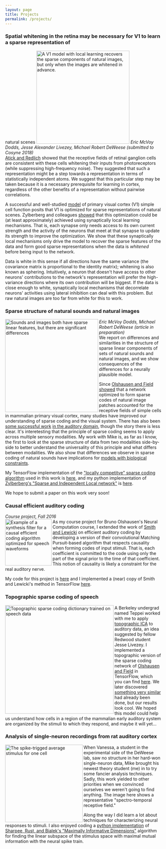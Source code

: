 ```yaml
---
layout: page
title: Projects
permalink: /projects/
---
```


### Spatial whitening in the retina may be necessary for V1 to learn a sparse representation of
natural scenes
<img src="../static/img/imgsounds.png" width="300px" height="auto" alt="A V1 model with local learning recovers the sparse components of natural images, but only when the images are whitened in advance." title="A V1 model with local learning recovers the sparse components of natural images (top examples), but only when the images are whitened in advance.">
<i> Eric McVoy Dodds, Jesse Alexander Livezey, Michael Robert DeWeese (submitted to Cosyne 2018) </i> <br>
[Atick and Redlich](http://www.cnbc.cmu.edu/cns/papers/Atick-Redlich-NC92.pdf) showed that the receptive fields of retinal ganglion cells are consistent with these cells whitening their inputs from photoreceptors (while suppressing high-frequency noise). They suggested that such a representation might be a step towards a representation in terms of statistically independent atoms. We suggest that this particular step may be taken because it is a necessary prerequisite for learning in cortex, regardless of the other benefits of a representation without pairwise correlations.

A successful and well-studied [model](http://redwood.berkeley.edu/bruno/papers/nature-paper.pdf) of primary visual cortex (V1) simple cell function posits that V1 is optimized for sparse representations of natural scenes. Zylberberg and colleagues [showed](http://journals.plos.org/ploscompbiol/article?id=10.1371/journal.pcbi.1002250) that this optimization could be (at least approximately) achieved using synaptically local learning mechanisms. That is, each synapse only needs access to its own current strength and the activity of the neurons that meet at that synapse to update its strength to improve the optimization. We show that these synaptically local mechanisms only drive the model to recover the sparse features of the data and form good sparse representations when the data is <i>whitened</i> before being input to the network. 

Data is white in this sense if all directions have the same variance (the covariance matrix is proportional to the identity matrix); whitening is also known as sphering. Intuitively, a neuron that doesn't have access to other neurons' contributions to the network's representation will prefer the high-variance directions where its own contribution will be biggest. If the data is close enough to white, synaptically local mechanisms that decorrelate neurons' activities using lateral inhibition can deal with this problem. But raw natural images are too far from white for this to work. 

### Sparse structure of natural sounds and natural images
<img src="../static/img/imsounds.png" width="300px" height="auto" alt="Sounds and images both have sparse linear features, but there are significant differences" title="An element of a sparse coding dictionary trained on speech spectrograms, and a log histogram of its linear projections onto the data. Similarly, an example for natural images." align='left'>
<i> Eric McVoy Dodds, Michael Robert DeWeese (article in preparation) </i> <br>
We report on differences and similarities in the structure of sparse linear components of sets of natural sounds and natural images, and we show consequences of the differences for a neurally plausible model. 

Since [Olshausen and Field showed](http://redwood.berkeley.edu/bruno/papers/nature-paper.pdf) that a network optimized to form sparse codes of natural image patches accounted for the receptive fields of simple cells in mammalian primary visual cortex, many studies have improved our understanding of sparse coding and the visual system. There has also been [some successful work](https://search.proquest.com/docview/204546620?pq-origsite=gscholar) [in the auditory domain](http://journals.plos.org/ploscompbiol/article?id=10.1371/journal.pcbi.1002594), though the story there is less clear. It's interetesting that the principle of sparse coding seems to apply across multiple sensory modalities. My work with Mike is, as far as I know, the first to look at the sparse structure of data from two modalities side-by-side to better understand the universality of this principle and what differs between modalities. We also show that differences we observe in sparse coding of natural sounds have implications for [models with biological constraints](http://journals.plos.org/ploscompbiol/article?id=10.1371/journal.pcbi.1002250).

My TensorFlow implementation of the ["locally competitve" sparse coding algorithm](http://www.mitpressjournals.org/doi/abs/10.1162/neco.2008.03-07-486) used in this work is [here](https://github.com/emdodds/DictLearner/tf_lca.py), and my python implementation of [Zylberberg's "Sparse and Independent Local network"](http://journals.plos.org/ploscompbiol/article?id=10.1371/journal.pcbi.1002250) is [here](https://github.com/emdodds/SAILnet.).

We hope to submit a paper on this work very soon!

### Causal efficient auditory coding
<i> Course project, Fall 2016 </i> <br>
<img src="../static/img/causalMPexample.PNG" width="150px" height="auto" title="Example of a synthesis filter for a causal efficient coding algorithm optimized for speech waveforms" align='left'>
As my course project for Bruno Olshausen's Neural Computation course, I extended the work of [Smith and Lewicki](https://search.proquest.com/docview/204546620?pq-origsite=gscholar) on efficient auditory coding by developing a version of their convolutional Matching Pursuit-based algorithm that respects causality when forming codes of input stimuli. That is, each coefficient is committed to the code using only the part of the signal prior to the time of that coefficient. This notion of causality is likely a constraint for the real auditory nerve.

My code for this project is [here](https://github.com/emdodds/causal-sparse-coding) and I implemented a (near) copy of Smith and Lewicki's method in TensorFlow [here](https://github.com/emdodds/matching-pursuit).


### Topographic sparse coding of speech
<img src="../static/img/topo.png" width="350px" height="auto" title="Topographic sparse coding dictionary trained on speech data" align='left'> A Berkeley undergrad named Teppei worked with me to apply [topographic ICA](http://www.mitpressjournals.org/doi/abs/10.1162/089976601750264992) to auditory data, an idea suggested by fellow Redwood student Jesse Livezey. I implemented a topographic version of the sparse coding network of [Olshausen and Field](http://www.sciencedirect.com/science/article/pii/S0042698997001697) in TensorFlow, which you can find [here](https://github.com/emdodds/DictLearner/blob/master/TopoSparsenet.py). We later discovered [something very similar](http://papers.nips.cc/paper/4703-the-topographic-unsupervised-learning-of-natural-sounds-in-the-auditory) had already been done, but our results look cool. We hoped this model could help us understand how cells in a region of the mammalian early auditory system are organized by the stimuli to which they respond, and maybe it will yet...



### Analysis of single-neuron recordings from rat auditory cortex
<img src="../static/img/favSTA.png" width="250px" height="auto" title="The spike-trigged average stimulus for one cell" align='left'> 
When Vanessa, a student in the experimental side of the DeWeese lab, saw no structure in her hard-won single-neuron data, Mike brought his newest theory student (me) in to try some fancier analysis techniques. Sadly, this work yielded to other priorities when we convinced ourselves we weren't going to find anything. The image here shows a representative "spectro-temporal receptive field."

Along the way I did learn a lot about techniques for characterizing neural responses to stimuli. I also enjoyed coding a [python implementation](https://github.com/emdodds/MID) of [Sharpee, Rust, and Bialek's "Maximally Informative Dimensions"](http://www.mitpressjournals.org/doi/abs/10.1162/089976604322742010) algorithm for finding the linear subspace of the stimulus space with maximal mutual information with the neural spike train.

